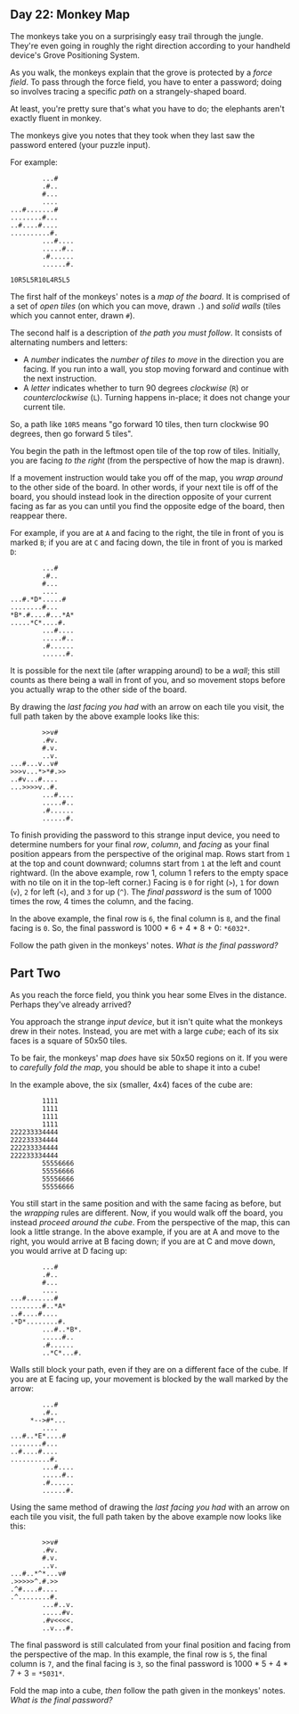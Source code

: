 Day 22: Monkey Map
------------------

The monkeys take you on a surprisingly easy trail through the jungle. They're even going in roughly the right direction according to your handheld device's Grove Positioning System.


As you walk, the monkeys explain that the grove is protected by a *force field*. To pass through the force field, you have to enter a password; doing so involves tracing a specific *path* on a strangely-shaped board.


At least, you're pretty sure that's what you have to do; the elephants aren't exactly fluent in monkey.


The monkeys give you notes that they took when they last saw the password entered (your puzzle input).


For example:



```
        ...#
        .#..
        #...
        ....
...#.......#
........#...
..#....#....
..........#.
        ...#....
        .....#..
        .#......
        ......#.

10R5L5R10L4R5L5

```

The first half of the monkeys' notes is a *map of the board*. It is comprised of a set of *open tiles* (on which you can move, drawn `.`) and *solid walls* (tiles which you cannot enter, drawn `#`).


The second half is a description of *the path you must follow*. It consists of alternating numbers and letters:


* A *number* indicates the *number of tiles to move* in the direction you are facing. If you run into a wall, you stop moving forward and continue with the next instruction.
* A *letter* indicates whether to turn 90 degrees *clockwise* (`R`) or *counterclockwise* (`L`). Turning happens in-place; it does not change your current tile.


So, a path like `10R5` means "go forward 10 tiles, then turn clockwise 90 degrees, then go forward 5 tiles".


You begin the path in the leftmost open tile of the top row of tiles. Initially, you are facing *to the right* (from the perspective of how the map is drawn).


If a movement instruction would take you off of the map, you *wrap around* to the other side of the board. In other words, if your next tile is off of the board, you should instead look in the direction opposite of your current facing as far as you can until you find the opposite edge of the board, then reappear there.


For example, if you are at `A` and facing to the right, the tile in front of you is marked `B`; if you are at `C` and facing down, the tile in front of you is marked `D`:



```
        ...#
        .#..
        #...
        ....
...#.*D*.....#
........#...
*B*.#....#...*A*
.....*C*....#.
        ...#....
        .....#..
        .#......
        ......#.

```

It is possible for the next tile (after wrapping around) to be a *wall*; this still counts as there being a wall in front of you, and so movement stops before you actually wrap to the other side of the board.


By drawing the *last facing you had* with an arrow on each tile you visit, the full path taken by the above example looks like this:



```
        >>v#    
        .#v.    
        #.v.    
        ..v.    
...#...v..v#    
>>>v...*>*#.>>    
..#v...#....    
...>>>>v..#.    
        ...#....
        .....#..
        .#......
        ......#.

```

To finish providing the password to this strange input device, you need to determine numbers for your final *row*, *column*, and *facing* as your final position appears from the perspective of the original map. Rows start from `1` at the top and count downward; columns start from `1` at the left and count rightward. (In the above example, row 1, column 1 refers to the empty space with no tile on it in the top-left corner.) Facing is `0` for right (`>`), `1` for down (`v`), `2` for left (`<`), and `3` for up (`^`). The *final password* is the sum of 1000 times the row, 4 times the column, and the facing.


In the above example, the final row is `6`, the final column is `8`, and the final facing is `0`. So, the final password is 1000 \* 6 + 4 \* 8 + 0: `*6032*`.


Follow the path given in the monkeys' notes. *What is the final password?*


Part Two
--------

As you reach the force field, you think you hear some Elves in the distance. Perhaps they've already arrived?


You approach the strange *input device*, but it isn't quite what the monkeys drew in their notes. Instead, you are met with a large *cube*; each of its six faces is a square of 50x50 tiles.


To be fair, the monkeys' map *does* have six 50x50 regions on it. If you were to *carefully fold the map*, you should be able to shape it into a cube!


In the example above, the six (smaller, 4x4) faces of the cube are:



```
        1111
        1111
        1111
        1111
222233334444
222233334444
222233334444
222233334444
        55556666
        55556666
        55556666
        55556666

```

You still start in the same position and with the same facing as before, but the *wrapping* rules are different. Now, if you would walk off the board, you instead *proceed around the cube*. From the perspective of the map, this can look a little strange. In the above example, if you are at A and move to the right, you would arrive at B facing down; if you are at C and move down, you would arrive at D facing up:



```
        ...#
        .#..
        #...
        ....
...#.......#
........#..*A*
..#....#....
.*D*........#.
        ...#..*B*.
        .....#..
        .#......
        ..*C*...#.

```

Walls still block your path, even if they are on a different face of the cube. If you are at E facing up, your movement is blocked by the wall marked by the arrow:



```
        ...#
        .#..
     *-->#*...
        ....
...#..*E*....#
........#...
..#....#....
..........#.
        ...#....
        .....#..
        .#......
        ......#.

```

Using the same method of drawing the *last facing you had* with an arrow on each tile you visit, the full path taken by the above example now looks like this:



```
        >>v#    
        .#v.    
        #.v.    
        ..v.    
...#..*^*...v#    
.>>>>>^.#.>>    
.^#....#....    
.^........#.    
        ...#..v.
        .....#v.
        .#v<<<<.
        ..v...#.

```

The final password is still calculated from your final position and facing from the perspective of the map. In this example, the final row is `5`, the final column is `7`, and the final facing is `3`, so the final password is 1000 \* 5 + 4 \* 7 + 3 = `*5031*`.


Fold the map into a cube, *then* follow the path given in the monkeys' notes. *What is the final password?*


